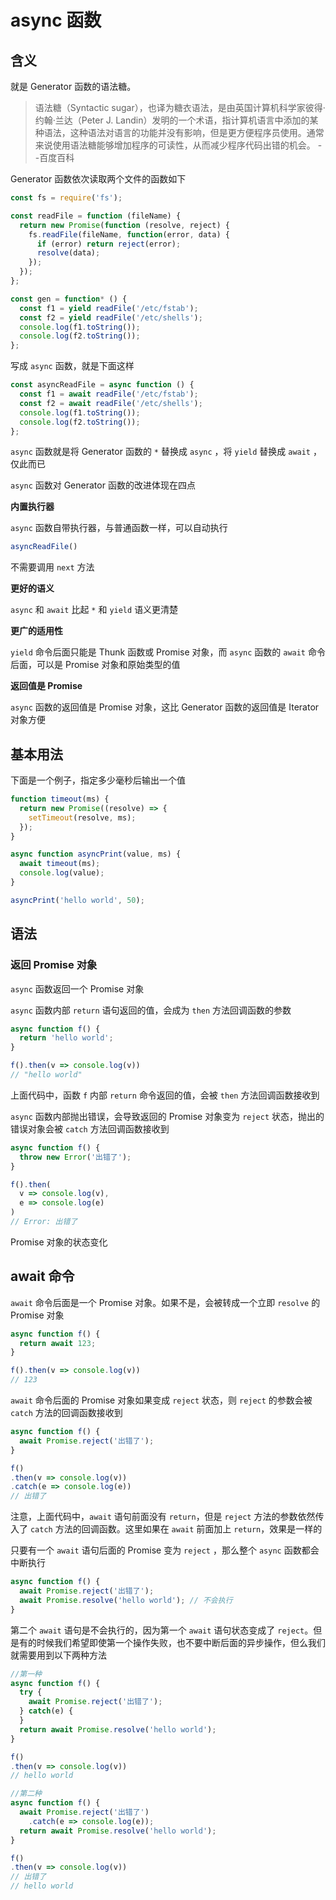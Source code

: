 # async 函数

## 含义

就是 Generator 函数的语法糖。

>语法糖（Syntactic sugar），也译为糖衣语法，是由英国计算机科学家彼得·约翰·兰达（Peter J. Landin）发明的一个术语，指计算机语言中添加的某种语法，这种语法对语言的功能并没有影响，但是更方便程序员使用。通常来说使用语法糖能够增加程序的可读性，从而减少程序代码出错的机会。  --百度百科

Generator 函数依次读取两个文件的函数如下

```js
const fs = require('fs');

const readFile = function (fileName) {
  return new Promise(function (resolve, reject) {
    fs.readFile(fileName, function(error, data) {
      if (error) return reject(error);
      resolve(data);
    });
  });
};

const gen = function* () {
  const f1 = yield readFile('/etc/fstab');
  const f2 = yield readFile('/etc/shells');
  console.log(f1.toString());
  console.log(f2.toString());
};
```

写成 `async` 函数，就是下面这样

```js
const asyncReadFile = async function () {
  const f1 = await readFile('/etc/fstab');
  const f2 = await readFile('/etc/shells');
  console.log(f1.toString());
  console.log(f2.toString());
};
```

`async` 函数就是将 Generator 函数的 `*` 替换成 `async` ，将 `yield` 替换成 `await` ，仅此而已

`async` 函数对 Generator 函数的改进体现在四点

**内置执行器** 

`async` 函数自带执行器，与普通函数一样，可以自动执行

```js
asyncReadFile()
```

不需要调用 `next` 方法

**更好的语义**

`async` 和 `await` 比起 `*` 和 `yield` 语义更清楚

**更广的适用性**

`yield` 命令后面只能是 Thunk 函数或 Promise 对象，而 `async` 函数的 `await` 命令后面，可以是 Promise 对象和原始类型的值

**返回值是 Promise**

`async` 函数的返回值是 Promise 对象，这比 Generator 函数的返回值是 Iterator 对象方便

## 基本用法

下面是一个例子，指定多少毫秒后输出一个值

```js
function timeout(ms) {
  return new Promise((resolve) => {
    setTimeout(resolve, ms);
  });
}

async function asyncPrint(value, ms) {
  await timeout(ms);
  console.log(value);
}

asyncPrint('hello world', 50);
```

## 语法

### 返回 Promise 对象

`async` 函数返回一个 Promise 对象

`async` 函数内部 `return` 语句返回的值，会成为 `then` 方法回调函数的参数

```js
async function f() {
  return 'hello world';
}

f().then(v => console.log(v))
// "hello world"
```

上面代码中，函数 `f` 内部 `return` 命令返回的值，会被 `then` 方法回调函数接收到

`async` 函数内部抛出错误，会导致返回的 Promise 对象变为 `reject` 状态，抛出的错误对象会被 `catch` 方法回调函数接收到

```js
async function f() {
  throw new Error('出错了');
}

f().then(
  v => console.log(v),
  e => console.log(e)
)
// Error: 出错了
```

Promise 对象的状态变化

## await 命令  

`await` 命令后面是一个 Promise 对象。如果不是，会被转成一个立即 `resolve` 的 Promise 对象

```js
async function f() {
  return await 123;
}

f().then(v => console.log(v))
// 123
```       

`await` 命令后面的 Promise 对象如果变成 `reject` 状态，则 `reject` 的参数会被 `catch` 方法的回调函数接收到

```js
async function f() {
  await Promise.reject('出错了');
}

f()
.then(v => console.log(v))
.catch(e => console.log(e))
// 出错了
```

注意，上面代码中，`await` 语句前面没有 `return`，但是 `reject` 方法的参数依然传入了 `catch` 方法的回调函数。这里如果在 `await` 前面加上 `return`，效果是一样的

只要有一个 `await` 语句后面的 Promise 变为 `reject` ，那么整个 `async` 函数都会中断执行

```js
async function f() {
  await Promise.reject('出错了');
  await Promise.resolve('hello world'); // 不会执行
}
```

第二个 `await` 语句是不会执行的，因为第一个 `await` 语句状态变成了 `reject`。但是有的时候我们希望即使第一个操作失败，也不要中断后面的异步操作，但么我们就需要用到以下两种方法

```js
//第一种
async function f() {
  try {
    await Promise.reject('出错了');
  } catch(e) {
  }
  return await Promise.resolve('hello world');
}

f()
.then(v => console.log(v))
// hello world

//第二种
async function f() {
  await Promise.reject('出错了')
    .catch(e => console.log(e));
  return await Promise.resolve('hello world');
}

f()
.then(v => console.log(v))
// 出错了
// hello world
```